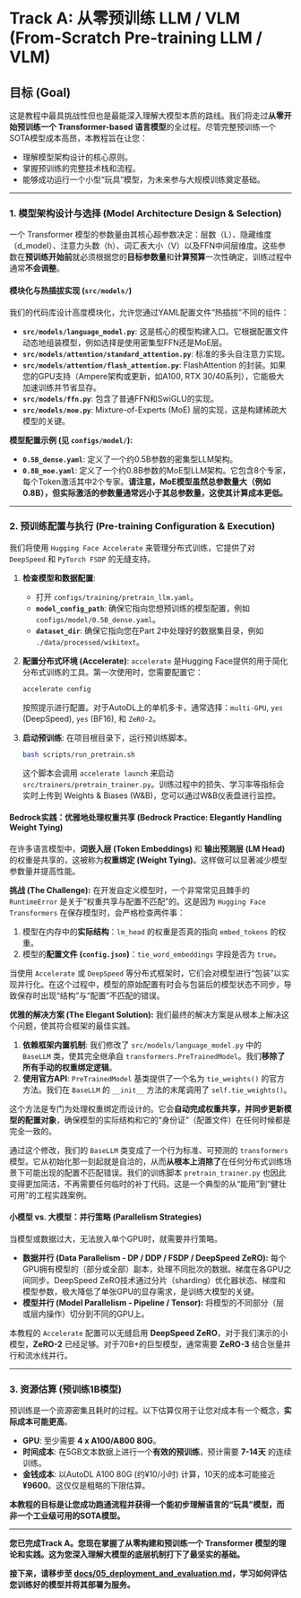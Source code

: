 # Track A: 从零预训练 LLM / VLM (From-Scratch Pre-training LLM / VLM)

## 目标 (Goal)

这是教程中最具挑战性但也是最能深入理解大模型本质的路线。我们将走过**从零开始预训练一个 Transformer-based 语言模型**的全过程。尽管完整预训练一个SOTA模型成本高昂，本教程旨在让您：

*   理解模型架构设计的核心原则。
*   掌握预训练的完整技术栈和流程。
*   能够成功运行一个小型“玩具”模型，为未来参与大规模训练奠定基础。

---

### 1. 模型架构设计与选择 (Model Architecture Design & Selection)

一个 Transformer 模型的参数量由其核心超参数决定：层数（L）、隐藏维度（d_model）、注意力头数（h）、词汇表大小（V）以及FFN中间层维度。这些参数在**预训练开始前**就必须根据您的**目标参数量**和**计算预算**一次性确定，训练过程中通常**不会调整**。

#### 模块化与热插拔实现 (`src/models/`)

我们的代码库设计高度模块化，允许您通过YAML配置文件“热插拔”不同的组件：

*   **`src/models/language_model.py`**: 这是核心的模型构建入口。它根据配置文件动态地组装模型，例如选择是使用密集型FFN还是MoE层。
*   **`src/models/attention/standard_attention.py`**: 标准的多头自注意力实现。
*   **`src/models/attention/flash_attention.py`**: FlashAttention 的封装。如果您的GPU支持（Ampere架构或更新，如A100, RTX 30/40系列），它能极大加速训练并节省显存。
*   **`src/models/ffn.py`**: 包含了普通FFN和SwiGLU的实现。
*   **`src/models/moe.py`**: Mixture-of-Experts (MoE) 层的实现，这是构建稀疏大模型的关键。

**模型配置示例 (见 `configs/model/`):**

*   **`0.5B_dense.yaml`**: 定义了一个约0.5B参数的密集型LLM架构。
*   **`0.8B_moe.yaml`**: 定义了一个约0.8B参数的MoE型LLM架构。它包含8个专家，每个Token激活其中2个专家。**请注意，MoE模型虽然总参数量大（例如0.8B），但实际激活的参数量通常远小于其总参数量，这使其计算成本更低。**

---

### 2. 预训练配置与执行 (Pre-training Configuration & Execution)

我们将使用 `Hugging Face Accelerate` 来管理分布式训练，它提供了对 `DeepSpeed` 和 `PyTorch FSDP` 的无缝支持。

1.  **检查模型和数据配置**:
    *   打开 `configs/training/pretrain_llm.yaml`。
    *   **`model_config_path`**: 确保它指向您想预训练的模型配置，例如 `configs/model/0.5B_dense.yaml`。
    *   **`dataset_dir`**: 确保它指向您在Part 2中处理好的数据集目录，例如 `./data/processed/wikitext`。

2.  **配置分布式环境 (Accelerate)**:
    `accelerate` 是Hugging Face提供的用于简化分布式训练的工具。第一次使用时，您需要配置它：
    ```bash
    accelerate config
    ```
    按照提示进行配置。对于AutoDL上的单机多卡，通常选择：`multi-GPU`, `yes` (DeepSpeed), `yes` (BF16), 和 `ZeRO-2`。

3.  **启动预训练**:
    在项目根目录下，运行预训练脚本。
    ```bash
    bash scripts/run_pretrain.sh
    ```
    这个脚本会调用 `accelerate launch` 来启动 `src/trainers/pretrain_trainer.py`。训练过程中的损失、学习率等指标会实时上传到 Weights & Biases (W&B)，您可以通过W&B仪表盘进行监控。

#### Bedrock实践：优雅地处理权重共享 (Bedrock Practice: Elegantly Handling Weight Tying)

在许多语言模型中，**词嵌入层 (Token Embeddings)** 和 **输出预测层 (LM Head)** 的权重是共享的，这被称为**权重绑定 (Weight Tying)**。这样做可以显著减少模型参数量并提高性能。

**挑战 (The Challenge):**
在开发自定义模型时，一个非常常见且棘手的 `RuntimeError` 是关于“权重共享与配置不匹配”的。这是因为 `Hugging Face Transformers` 在保存模型时，会严格检查两件事：
1.  模型在内存中的**实际结构**：`lm_head` 的权重是否真的指向 `embed_tokens` 的权重。
2.  模型的**配置文件 (`config.json`)**：`tie_word_embeddings` 字段是否为 `true`。

当使用 `Accelerate` 或 `DeepSpeed` 等分布式框架时，它们会对模型进行“包装”以实现并行化。在这个过程中，模型的原始配置有时会与包装后的模型状态不同步，导致保存时出现“结构”与“配置”不匹配的错误。

**优雅的解决方案 (The Elegant Solution):**
我们最终的解决方案是从根本上解决这个问题，使其符合框架的最佳实践。

1.  **依赖框架内置机制**: 我们修改了 `src/models/language_model.py` 中的 `BaseLLM` 类，使其完全继承自 `transformers.PreTrainedModel`。我们**移除了所有手动的权重绑定逻辑**。
2.  **使用官方API**: `PreTrainedModel` 基类提供了一个名为 `tie_weights()` 的官方方法。我们在 `BaseLLM` 的 `__init__` 方法的末尾调用了 `self.tie_weights()`。

这个方法是专门为处理权重绑定而设计的。它会**自动完成权重共享，并同步更新模型的配置对象**，确保模型的实际结构和它的“身份证”（配置文件）在任何时候都是完全一致的。

通过这个修改，我们的 `BaseLLM` 类变成了一个行为标准、可预测的 `transformers` 模型。它从初始化那一刻起就是自洽的，从而**从根本上消除了**在任何分布式训练场景下可能出现的配置不匹配错误。我们的训练脚本 `pretrain_trainer.py` 也因此变得更加简洁，不再需要任何临时的补丁代码。这是一个典型的从“能用”到“健壮可用”的工程实践案例。

#### 小模型 vs. 大模型：并行策略 (Parallelism Strategies)

当模型或数据过大，无法放入单个GPU时，就需要并行策略。

*   **数据并行 (Data Parallelism - DP / DDP / FSDP / DeepSpeed ZeRO):** 每个GPU拥有模型的（部分或全部）副本，处理不同批次的数据。梯度在各GPU之间同步。DeepSpeed ZeRO技术通过分片（sharding）优化器状态、梯度和模型参数，极大降低了单张GPU的显存需求，是训练大模型的关键。
*   **模型并行 (Model Parallelism - Pipeline / Tensor):** 将模型的不同部分（层或层内操作）切分到不同的GPU上。

本教程的 `Accelerate` 配置可以无缝启用 **DeepSpeed ZeRO**，对于我们演示的小模型，**ZeRO-2** 已经足够。对于70B+的巨型模型，通常需要 **ZeRO-3** 结合张量并行和流水线并行。

---

### 3. 资源估算 (预训练1B模型)

预训练是一个资源密集且耗时的过程。以下估算仅用于让您对成本有一个概念，**实际成本可能更高**。

*   **GPU**: 至少需要 **4 x A100/A800 80G**。
*   **时间成本**: 在5GB文本数据上进行一个**有效的预训练**，预计需要 **7-14天** 的连续训练。
*   **金钱成本**: 以AutoDL A100 80G (约¥10/小时) 计算，10天的成本可能接近 **¥9600**。这仅仅是粗略的下限估算。

**本教程的目标是让您成功跑通流程并获得一个能初步理解语言的“玩具”模型，而非一个工业级可用的SOTA模型。**

---
**您已完成Track A。您现在掌握了从零构建和预训练一个 Transformer 模型的理论和实践。这为您深入理解大模型的底层机制打下了最坚实的基础。**

**接下来，请移步至 [docs/05_deployment_and_evaluation.md](./05_deployment_and_evaluation.md)，学习如何评估您训练好的模型并将其部署为服务。**